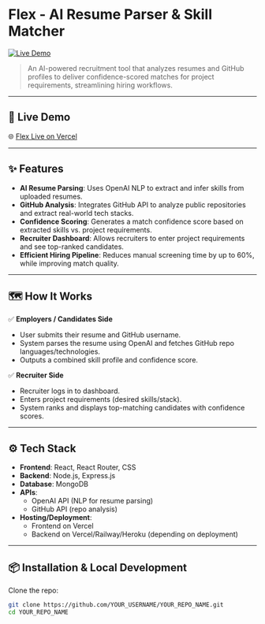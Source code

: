 # Flex - AI Resume Parser & Skill Matcher

[![Live Demo](https://img.shields.io/badge/Live%20Demo-Vercel-blue?logo=vercel)](https://flex-snowy.vercel.app/)

> An AI-powered recruitment tool that analyzes resumes and GitHub profiles to deliver confidence-scored matches for project requirements, streamlining hiring workflows.

---

## 🚀 Live Demo

🌐 [Flex Live on Vercel](https://flex-snowy.vercel.app/)

---

## ✨ Features

- **AI Resume Parsing**: Uses OpenAI NLP to extract and infer skills from uploaded resumes.
- **GitHub Analysis**: Integrates GitHub API to analyze public repositories and extract real-world tech stacks.
- **Confidence Scoring**: Generates a match confidence score based on extracted skills vs. project requirements.
- **Recruiter Dashboard**: Allows recruiters to enter project requirements and see top-ranked candidates.
- **Efficient Hiring Pipeline**: Reduces manual screening time by up to 60%, while improving match quality.

---

## 🗺️ How It Works

✅ **Employers / Candidates Side**
- User submits their resume and GitHub username.
- System parses the resume using OpenAI and fetches GitHub repo languages/technologies.
- Outputs a combined skill profile and confidence score.

✅ **Recruiter Side**
- Recruiter logs in to dashboard.
- Enters project requirements (desired skills/stack).
- System ranks and displays top-matching candidates with confidence scores.

---

## ⚙️ Tech Stack

- **Frontend**: React, React Router, CSS
- **Backend**: Node.js, Express.js
- **Database**: MongoDB
- **APIs**:
  - OpenAI API (NLP for resume parsing)
  - GitHub API (repo analysis)
- **Hosting/Deployment**:
  - Frontend on Vercel
  - Backend on Vercel/Railway/Heroku (depending on deployment)

---

## 📦 Installation & Local Development

Clone the repo:

```bash
git clone https://github.com/YOUR_USERNAME/YOUR_REPO_NAME.git
cd YOUR_REPO_NAME
